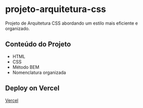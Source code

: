 # projeto-arquitetura-css

Projeto de Arquitetura CSS  abordando um estilo mais eficiente e organizado.

## Conteúdo do Projeto
- HTML
- CSS
- Método BEM
- Nomenclatura organizada

## Deploy on Vercel
[Vercel](https://projeto-arquitetura-css.vercel.app/)
